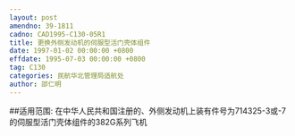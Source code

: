 ```yaml
---
layout: post
amendno: 39-1811
cadno: CAD1995-C130-05R1
title: 更换外侧发动机的伺服型活门壳体组件
date: 1997-01-02 00:00:00 +0800
effdate: 1995-07-03 00:00:00 +0800
tag: C130
categories: 民航华北管理局适航处
author: 邵仁明
---
```


##适用范围:
在中华人民共和国注册的、外侧发动机上装有件号为714325-3或-7的伺服型活门壳体组件的382G系列飞机

